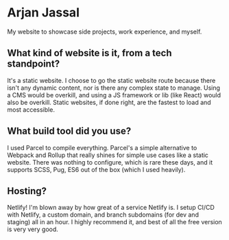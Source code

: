 # Arjan Jassal

My website to showcase side projects, work experience, and myself. 

## What kind of website is it, from a tech standpoint?
It's a static website. I choose to go the static website route because there isn't any dynamic content, nor is there any complex state to manage. Using a CMS would be overkill, and using a JS framework or lib (like React) would also be overkill. Static websites, if done right, are the fastest to load and most accessible.

## What build tool did you use?
I used Parcel to compile everything. Parcel's a simple alternative to Webpack and Rollup that really shines for simple use cases like a static website. There was nothing to configure, which is rare these days, and it supports SCSS, Pug, ES6 out of the box (which I used heavily).

## Hosting?
Netlify! I'm blown away by how great of a service Netlify is. I setup CI/CD with Netlify, a custom domain, and branch subdomains (for dev and staging) all in an hour. I highly recommend it, and best of all the free version is very very good.
